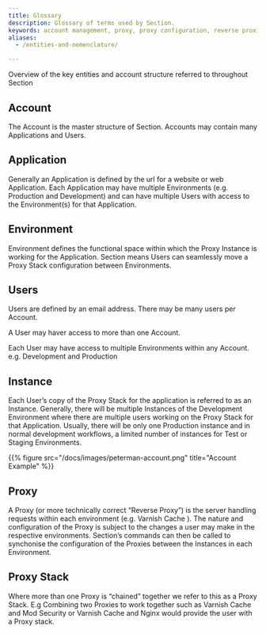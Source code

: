 ```yaml
---
title: Glossary
description: Glossary of terms used by Section.
keywords: account management, proxy, proxy configuration, reverse proxies, content delivery network, CDN
aliases:
  - /entities-and-nomenclature/

---
```


Overview of the key entities and account structure referred to throughout Section

## Account

The Account is the master structure of Section. Accounts may contain many Applications and Users.

## Application

Generally an Application is defined by the url for a website or web Application. Each Application may have multiple Environments (e.g. Production and Development) and can have multiple Users with access to the Environment(s) for that Application.

## Environment

Environment defines the functional space within which the Proxy Instance is working for the Application. Section means Users can seamlessly move a Proxy Stack configuration between Environments.

## Users

Users are defined by an email address. There may be many users per Account.

A User may haver access to more than one Account.

Each User may have access to multiple Environments within any Account. e.g. Development and Production

## Instance

Each User’s copy of the Proxy Stack for the application is referred to as an Instance. Generally, there will be multiple Instances of the Development Environment where there are multiple users working on the Proxy Stack for that Application. Usually, there will be only one Production instance and in normal development workflows, a limited number of instances for Test or Staging Environments.

{{% figure src="/docs/images/peterman-account.png" title="Account Example" %}}

## Proxy

A Proxy (or more technically correct “Reverse Proxy”) is the server handling requests within each environment (e.g. Varnish Cache ). The nature and configuration of the Proxy is subject to the changes a user may make in the respective environments. Section’s commands can then be called to synchonise the configuration of the Proxies between the Instances in each Environment.

## Proxy Stack

Where more than one Proxy is “chained” together we refer to this as a Proxy Stack. E.g Combining two Proxies to work together such as Varnish Cache  and Mod Security or Varnish Cache  and Nginx would provide the user with a Proxy stack.
